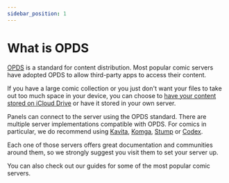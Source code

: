```yaml
---
sidebar_position: 1
---
```


# What is OPDS

[OPDS](https://opds.io) is a standard for content distribution. Most popular comic servers have adopted OPDS to allow third-party apps to access their content. 

If you have a large comic collection or you just don't want your files to take out too much space in your device, you can choose to [have your content stored on iCloud Drive](/import-content/icloud-drive.md) or have it stored in your own server.

Panels can connect to the server using the OPDS standard. There are multiple server implementations compatible with OPDS. 
For comics in particular, we do recommend using [Kavita](https://www.kavitareader.com/), [Komga](https://komga.org/), [Stump](https://www.stumpapp.dev/) or [Codex](https://github.com/ajslater/codex).

Each one of those servers offers great documentation and communities around them, so we strongly suggest you visit them to set your server up.

You can also check out our guides for some of the most popular comic servers.
